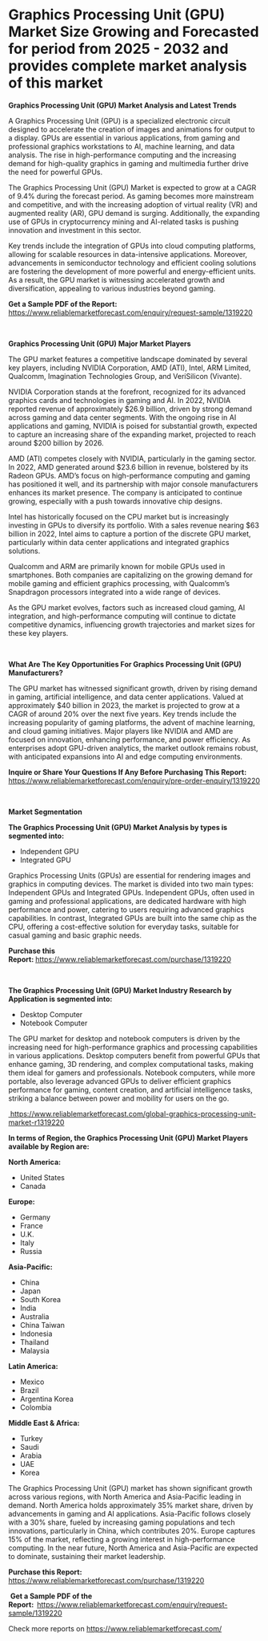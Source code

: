 <p><h1>Graphics Processing Unit (GPU) Market Size Growing and Forecasted for period from 2025 - 2032 and provides complete market analysis of this market</h1></p><p><strong>Graphics Processing Unit (GPU) Market Analysis and Latest Trends</strong></p>
<p><p>A Graphics Processing Unit (GPU) is a specialized electronic circuit designed to accelerate the creation of images and animations for output to a display. GPUs are essential in various applications, from gaming and professional graphics workstations to AI, machine learning, and data analysis. The rise in high-performance computing and the increasing demand for high-quality graphics in gaming and multimedia further drive the need for powerful GPUs.</p><p>The Graphics Processing Unit (GPU) Market is expected to grow at a CAGR of 9.4% during the forecast period. As gaming becomes more mainstream and competitive, and with the increasing adoption of virtual reality (VR) and augmented reality (AR), GPU demand is surging. Additionally, the expanding use of GPUs in cryptocurrency mining and AI-related tasks is pushing innovation and investment in this sector. </p><p>Key trends include the integration of GPUs into cloud computing platforms, allowing for scalable resources in data-intensive applications. Moreover, advancements in semiconductor technology and efficient cooling solutions are fostering the development of more powerful and energy-efficient units. As a result, the GPU market is witnessing accelerated growth and diversification, appealing to various industries beyond gaming.</p></p>
<p><strong>Get a Sample PDF of the Report:&nbsp;</strong> <a href="https://www.reliablemarketforecast.com/enquiry/request-sample/1319220?utm_campaign=2949&utm_medium=2&utm_source=Github&utm_content=ia&utm_term=07042025&utm_id=graphics-processing-unit-gpu">https://www.reliablemarketforecast.com/enquiry/request-sample/1319220</a></p>
<p>&nbsp;</p>
<p><strong>Graphics Processing Unit (GPU) Major Market Players</strong></p>
<p><p>The GPU market features a competitive landscape dominated by several key players, including NVIDIA Corporation, AMD (ATI), Intel, ARM Limited, Qualcomm, Imagination Technologies Group, and VeriSilicon (Vivante). </p><p>NVIDIA Corporation stands at the forefront, recognized for its advanced graphics cards and technologies in gaming and AI. In 2022, NVIDIA reported revenue of approximately $26.9 billion, driven by strong demand across gaming and data center segments. With the ongoing rise in AI applications and gaming, NVIDIA is poised for substantial growth, expected to capture an increasing share of the expanding market, projected to reach around $200 billion by 2026.</p><p>AMD (ATI) competes closely with NVIDIA, particularly in the gaming sector. In 2022, AMD generated around $23.6 billion in revenue, bolstered by its Radeon GPUs. AMD’s focus on high-performance computing and gaming has positioned it well, and its partnership with major console manufacturers enhances its market presence. The company is anticipated to continue growing, especially with a push towards innovative chip designs.</p><p>Intel has historically focused on the CPU market but is increasingly investing in GPUs to diversify its portfolio. With a sales revenue nearing $63 billion in 2022, Intel aims to capture a portion of the discrete GPU market, particularly within data center applications and integrated graphics solutions.</p><p>Qualcomm and ARM are primarily known for mobile GPUs used in smartphones. Both companies are capitalizing on the growing demand for mobile gaming and efficient graphics processing, with Qualcomm’s Snapdragon processors integrated into a wide range of devices.</p><p>As the GPU market evolves, factors such as increased cloud gaming, AI integration, and high-performance computing will continue to dictate competitive dynamics, influencing growth trajectories and market sizes for these key players.</p></p>
<p>&nbsp;</p>
<p><strong>What Are The Key Opportunities For Graphics Processing Unit (GPU) Manufacturers?</strong></p>
<p><p>The GPU market has witnessed significant growth, driven by rising demand in gaming, artificial intelligence, and data center applications. Valued at approximately $40 billion in 2023, the market is projected to grow at a CAGR of around 20% over the next five years. Key trends include the increasing popularity of gaming platforms, the advent of machine learning, and cloud gaming initiatives. Major players like NVIDIA and AMD are focused on innovation, enhancing performance, and power efficiency. As enterprises adopt GPU-driven analytics, the market outlook remains robust, with anticipated expansions into AI and edge computing environments.</p></p>
<p><strong>Inquire or Share Your Questions If Any Before Purchasing This Report:</strong> <a href="https://www.reliablemarketforecast.com/enquiry/pre-order-enquiry/1319220?utm_campaign=2949&utm_medium=2&utm_source=Github&utm_content=ia&utm_term=07042025&utm_id=graphics-processing-unit-gpu">https://www.reliablemarketforecast.com/enquiry/pre-order-enquiry/1319220</a></p>
<p>&nbsp;</p>
<p><strong>Market Segmentation</strong></p>
<p><strong>The Graphics Processing Unit (GPU) Market Analysis by types is segmented into:</strong></p>
<p><ul><li>Independent GPU</li><li>Integrated GPU</li></ul></p>
<p><p>Graphics Processing Units (GPUs) are essential for rendering images and graphics in computing devices. The market is divided into two main types: Independent GPUs and Integrated GPUs. Independent GPUs, often used in gaming and professional applications, are dedicated hardware with high performance and power, catering to users requiring advanced graphics capabilities. In contrast, Integrated GPUs are built into the same chip as the CPU, offering a cost-effective solution for everyday tasks, suitable for casual gaming and basic graphic needs.</p></p>
<p><strong>Purchase this Report:&nbsp;</strong><a href="https://www.reliablemarketforecast.com/purchase/1319220?utm_campaign=2949&utm_medium=2&utm_source=Github&utm_content=ia&utm_term=07042025&utm_id=graphics-processing-unit-gpu">https://www.reliablemarketforecast.com/purchase/1319220</a></p>
<p>&nbsp;</p>
<p><strong>The Graphics Processing Unit (GPU) Market Industry Research by Application is segmented into:</strong></p>
<p><ul><li>Desktop Computer</li><li>Notebook Computer</li></ul></p>
<p><p>The GPU market for desktop and notebook computers is driven by the increasing need for high-performance graphics and processing capabilities in various applications. Desktop computers benefit from powerful GPUs that enhance gaming, 3D rendering, and complex computational tasks, making them ideal for gamers and professionals. Notebook computers, while more portable, also leverage advanced GPUs to deliver efficient graphics performance for gaming, content creation, and artificial intelligence tasks, striking a balance between power and mobility for users on the go.</p></p>
<p><a href="https://www.reliablemarketforecast.com/global-graphics-processing-unit-market-r1319220?utm_campaign=2949&utm_medium=2&utm_source=Github&utm_content=ia&utm_term=07042025&utm_id=graphics-processing-unit-gpu">&nbsp;https://www.reliablemarketforecast.com/global-graphics-processing-unit-market-r1319220</a></p>
<p><strong>In terms of Region, the Graphics Processing Unit (GPU) Market Players available by Region are:</strong></p>
<p>
    <p> <strong> North America: </strong>
        <ul>
            <li>United States</li>
            <li>Canada</li>
        </ul>
        </p> 
    <p> <strong> Europe: </strong>
        <ul>
            <li>Germany</li>
            <li>France</li>
            <li>U.K.</li>
            <li>Italy</li>
            <li>Russia</li>
        </ul>
        </p> 
    <p> <strong> Asia-Pacific: </strong>
        <ul>
            <li>China</li>
            <li>Japan</li>
            <li>South Korea</li>
            <li>India</li>
            <li>Australia</li>
            <li>China Taiwan</li>
            <li>Indonesia</li>
            <li>Thailand</li>
            <li>Malaysia</li>
        </ul>
        </p> 
    <p> <strong> Latin America: </strong>
        <ul>
            <li>Mexico</li>
            <li>Brazil</li>
            <li>Argentina Korea</li>
            <li>Colombia</li>
        </ul>
        </p> 
    <p> <strong> Middle East & Africa: </strong>
        <ul>
            <li>Turkey</li>
            <li>Saudi</li>
            <li>Arabia</li>
            <li>UAE</li>
            <li>Korea</li>
        </ul>
    </p>
    </p>
<p><p>The Graphics Processing Unit (GPU) market has shown significant growth across various regions, with North America and Asia-Pacific leading in demand. North America holds approximately 35% market share, driven by advancements in gaming and AI applications. Asia-Pacific follows closely with a 30% share, fueled by increasing gaming populations and tech innovations, particularly in China, which contributes 20%. Europe captures 15% of the market, reflecting a growing interest in high-performance computing. In the near future, North America and Asia-Pacific are expected to dominate, sustaining their market leadership.</p></p>
<p><strong>Purchase this Report: </strong><a href="https://www.reliablemarketforecast.com/purchase/1319220?utm_campaign=2949&utm_medium=2&utm_source=Github&utm_content=ia&utm_term=07042025&utm_id=graphics-processing-unit-gpu">https://www.reliablemarketforecast.com/purchase/1319220</a></p>
<p>&nbsp;<strong>Get a Sample PDF of the Report:&nbsp;&nbsp;</strong><a href="https://www.reliablemarketforecast.com/enquiry/request-sample/1319220?utm_campaign=2949&utm_medium=2&utm_source=Github&utm_content=ia&utm_term=07042025&utm_id=graphics-processing-unit-gpu">https://www.reliablemarketforecast.com/enquiry/request-sample/1319220</a></p>
<p><strong></strong></p>
<p>Check more reports on <a href="https://www.reliablemarketforecast.com/?utm_campaign=2949&utm_medium=2&utm_source=Github&utm_content=ia&utm_term=07042025&utm_id=graphics-processing-unit-gpu">https://www.reliablemarketforecast.com/</a></p>